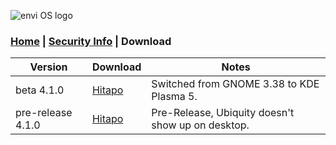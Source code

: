 ![envi OS logo](https://media.discordapp.net/attachments/877278030203088960/877561207027040346/unknown.png "EnviOS Logo")
### [Home](https://lintine.github.io/EnviOS) | [Security Info](https://lintine.github.io/EnviOS/SECURITY) | Download

| Version             | Download           | Notes              |
| ------------------- | ------------------ | ------------------ |
| beta 4.1.0          | [Hitapo](https://drive.google.com/file/d/1GUcrW33HxiTXnJV1ktqHnz-jGtdkYX_H/view?usp=sharing)           | Switched from GNOME 3.38 to KDE Plasma 5.              |
| pre-release 4.1.0   | [Hitapo](https://drive.google.com/file/d/14XulUnPhuGCb4_kp8vkVYsGnYAmHrB68/view?usp=sharing)           | Pre-Release, Ubiquity doesn't show up on desktop.              |
